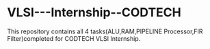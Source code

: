 # VLSI---Internship--CODTECH
This repository contains all 4 tasks(ALU,RAM,PIPELINE Processor,FIR Filter)completed for CODTECH VLSI Internship.
